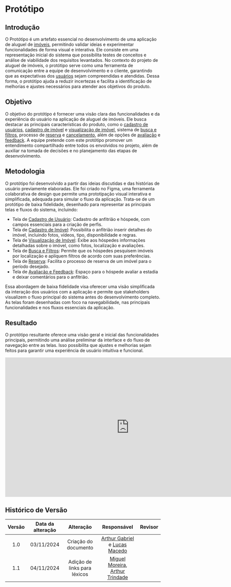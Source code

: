 # Protótipo

## Introdução

O Protótipo é um artefato essencial no desenvolvimento de uma aplicação de aluguel de [imóveis](../Base/lexicos.md?id=l02-imóvel), permitindo validar ideias e experimentar funcionalidades de forma visual e interativa. Ele consiste em uma representação inicial do sistema que possibilita testes de conceitos e análise de viabilidade dos requisitos levantados. No contexto do projeto de aluguel de imóveis, o protótipo serve como uma ferramenta de comunicação entre a equipe de desenvolvimento e o cliente, garantindo que as expectativas dos [usuários](../Base/lexicos.md?id=l04-usuário) sejam compreendidas e atendidas. Dessa forma, o protótipo ajuda a reduzir incertezas e facilita a identificação de melhorias e ajustes necessários para atender aos objetivos do produto.

## Objetivo

O objetivo do protótipo é fornecer uma visão clara das funcionalidades e da experiência do usuário na aplicação de aluguel de imóveis. Ele busca destacar as principais características do produto, como o [cadastro de usuários](../Base/lexicos.md?id=l07-cadastro-de-usuário), [cadastro de imóvel](../Base/lexicos.md?id=l08-cadastro-de-imóvel) e [visualização de imóvel](../Base/lexicos.md?id=l17-visualização-de-imóvel), sistema de [busca e filtros](../Base/lexicos.md?id=l11-filtro), processo de [reserva](../Base/lexicos.md?id=l09-reserva) e [cancelamento](../Base/lexicos.md?id=l28-cancelamento), além de opções de [avaliação](../Base/lexicos.md?id=l24-avaliação) e [feedback](../Base/lexicos.md?id=l20-feedback). A equipe pretende com este protótipo promover um entendimento compartilhado entre todos os envolvidos no projeto, além de auxiliar na tomada de decisões e no planejamento das etapas de desenvolvimento.

## Metodologia

O protótipo foi desenvolvido a partir das ideias discutidas e das histórias de usuário previamente elaboradas. Ele foi criado no Figma, uma ferramenta colaborativa de design que permite uma prototipação visual interativa e simplificada, adequada para simular o fluxo da aplicação. Trata-se de um protótipo de baixa fidelidade, desenhado para representar as principais telas e fluxos do sistema, incluindo:

- Tela de [Cadastro de Usuário](../Base/lexicos.md?id=l07-cadastro-de-usuário): Cadastro de anfitrião e hóspede, com campos essenciais para a criação de perfis.
- Tela de [Cadastro de Imóvel](../Base/lexicos.md?id=l08-cadastro-de-imóvel): Possibilita o anfitrião inserir detalhes do imóvel, incluindo fotos, vídeos, tipo, disponibilidade e regras.
- Tela de [Visualização de Imóvel](../Base/lexicos.md?id=l17-visualização-de-imóvel): Exibe aos hóspedes informações detalhadas sobre o imóvel, como fotos, localização e avaliações.
- Tela de [Busca e Filtros](../Base/lexicos.md?id=l11-filtro): Permite que os hóspedes pesquisem imóveis por localização e apliquem filtros de acordo com suas preferências.
- Tela de [Reserva](../Base/lexicos.md?id=l09-reserva): Facilita o processo de reserva de um imóvel para o período desejado.
- Tela de [Avaliação e Feedback](../Base/lexicos.md?id=l24-avaliação): Espaço para o hóspede avaliar a estadia e deixar comentários para o anfitrião.

Essa abordagem de baixa fidelidade visa oferecer uma visão simplificada da interação dos usuários com a aplicação e permite que stakeholders visualizem o fluxo principal do sistema antes do desenvolvimento completo. As telas foram desenhadas com foco na navegabilidade, nas principais funcionalidades e nos fluxos essenciais da aplicação.

## Resultado

O protótipo resultante oferece uma visão geral e inicial das funcionalidades principais, permitindo uma análise preliminar da interface e do fluxo de navegação entre as telas. Isso possibilita que ajustes e melhorias sejam feitos para garantir uma experiência de usuário intuitiva e funcional.

<iframe style="border: 1px solid rgba(0, 0, 0, 0.1);" width="800" height="450" src="https://embed.figma.com/design/PkgkN7himgyQZuUMRNbSDf/Prot%C3%B3tipo---Imoveis?node-id=0-1&embed-host=share" allowfullscreen></iframe>

## Histórico de Versão

| Versão | Data da alteração |      Alteração       |                Responsável                | Revisor |
| :----: | :---------------: | :------------------: | :---------------------------------------: | :-----: |
|  1.0   |    03/11/2024     | Criação do documento | [Arthur Gabriel](https://github.com/ArthurGabrieel) e [Lucas Macedo](https://github.com/Luckx98) |         |
|  1.1   |    04/11/2024     | Adição de links para léxicos | [Miguel Moreira](https://github.com/EhOMiguel), [Arthur Trindade](https://github.com/trindadea) |         |
